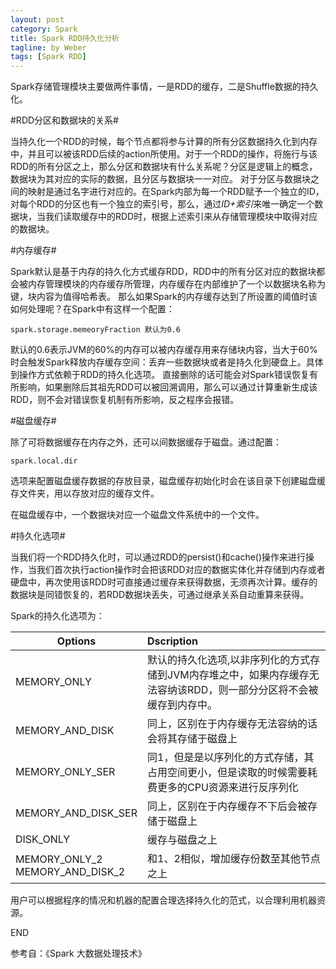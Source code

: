 ```yaml
---
layout: post
category: Spark
title: Spark RDD持久化分析
tagline: by Weber
tags: [Spark RDD]
---
```

Spark存储管理模块主要做两件事情，一是RDD的缓存，二是Shuffle数据的持久化。

<!--more-->

#RDD分区和数据块的关系#

当持久化一个RDD的时候，每个节点都将参与计算的所有分区数据持久化到内存中，并且可以被该RDD后续的action所使用。对于一个RDD的操作，将施行与该RDD的所有分区之上，那么分区和数据块有什么关系呢？分区是逻辑上的概念，数据块为其对应的实际的数据，且分区与数据块一一对应。
对于分区与数据块之间的映射是通过名字进行对应的。在Spark内部为每一个RDD赋予一个独立的ID，对每个RDD的分区也有一个独立的索引号，那么，通过*ID+索引*来唯一确定一个数据块，当我们读取缓存中的RDD时，根据上述索引来从存储管理模块中取得对应的数据块。

#内存缓存#

Spark默认是基于内存的持久化方式缓存RDD，RDD中的所有分区对应的数据块都会被内存管理模块的内存缓存所管理，内存缓存在内部维护了一个以数据块名称为键，块内容为值得哈希表。
那么如果Spark的内存缓存达到了所设置的阈值时该如何处理呢？在Spark中有这样一个配置：

	spark.storage.memeoryFraction 默认为0.6
	
默认的0.6表示JVM的60%的内存可以被内存缓存用来存储块内容，当大于60%时会触发Spark释放内存缓存空间：丢弃一些数据块或者是持久化到硬盘上。具体到操作方式依赖于RDD的持久化选项。
直接删除的话可能会对Spark错误恢复有所影响，如果删除后其祖先RDD可以被回溯调用，那么可以通过计算重新生成该RDD，则不会对错误恢复机制有所影响，反之程序会报错。

#磁盘缓存#

除了可将数据缓存在内存之外，还可以间数据缓存于磁盘。通过配置：

	spark.local.dir
	
选项来配置磁盘缓存数据的存放目录，磁盘缓存初始化时会在该目录下创建磁盘缓存文件夹，用以存放对应的缓存文件。

在磁盘缓存中，一个数据块对应一个磁盘文件系统中的一个文件。

#持久化选项#

当我们将一个RDD持久化时，可以通过RDD的persist()和cache()操作来进行操作，当我们首次执行action操作时会把该RDD对应的数据实体化并存储到内存或者硬盘中，再次使用该RDD时可直接通过缓存来获得数据，无须再次计算。缓存的数据块是同错恢复的，若RDD数据块丢失，可通过继承关系自动重算来获得。

Spark的持久化选项为：

| Options   |      Dscription      |  
|----------|:-------------|
| MEMORY_ONLY|  默认的持久化选项,以非序列化的方式存储到JVM内存堆之中，如果内存缓存无法容纳该RDD，则一部分分区将不会被缓存到内存中。 |
| MEMORY_AND_DISK |    同上，区别在于内存缓存无法容纳的话会将其存储于磁盘上   |
| MEMORY_ONLY_SER | 同1，但是是以序列化的方式存储，其占用空间更小，但是读取的时候需要耗费更多的CPU资源来进行反序列化 |
| MEMORY_AND_DISK_SER | 同上，区别在于内存缓存不下后会被存储于磁盘上 |
| DISK_ONLY | 缓存与磁盘之上 |
| MEMORY\_ONLY\_2 <br> MEMORY_AND_DISK_2| 和1、2相似，增加缓存份数至其他节点之上 |

用户可以根据程序的情况和机器的配置合理选择持久化的范式，以合理利用机器资源。

END

参考自：《Spark 大数据处理技术》